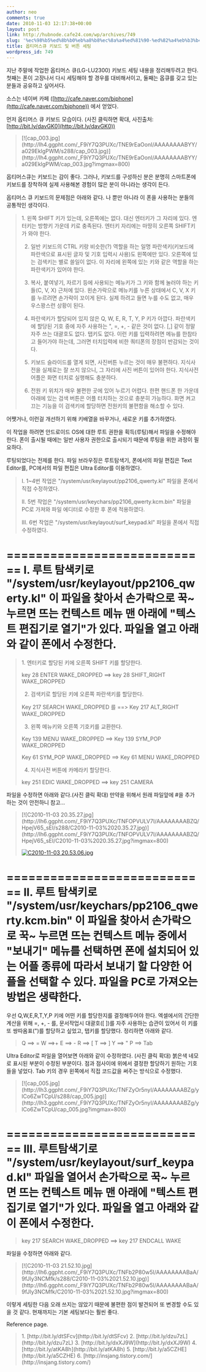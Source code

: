 ```yaml
---
author: neo
comments: true
date: 2010-11-03 12:17:38+00:00
layout: post
link: http://hubnode.cafe24.com/wp/archives/749
slug: '%ec%98%b5%ed%8b%b0%eb%a8%b8%ec%8a%a4%ed%81%90-%ed%82%a4%eb%b3%b4%eb%93%9c-%eb%b0%8f-%eb%b2%84%ed%8a%bc-%ec%84%b8%ed%8c%85'
title: 옵티머스큐 키보드 및 버튼 세팅
wordpress_id: 749
---
```


지난 주말에 작업한 옵티머스 큐(LG-LU2300) 키보드 세팅 내용을 정리해두려고 한다.
첫째는 폰이 고장나서 다시 세팅해야 할 경우를 대비해서이고, 둘째는 옵큐를 갖고 있는 분들과 공유하고 싶어서다.

소스는 네이버 카페 ([http://cafe.naver.com/bjphone](http://cafe.naver.com/bjphone)) 에서 얻었다.

먼저 옵티머스 큐 키보드 모습이다. (사진 클릭하면 확대, 사진출처: [http://bit.ly/davGK0](http://bit.ly/davGK0))

<!-- more -->


<blockquote>
[![cap_003.jpg](http://lh4.ggpht.com/_F9iY7Q3PUXc/TNE9rEaOonI/AAAAAAAABYY/a029EklgPWM/s288/cap_003.jpg)](http://lh4.ggpht.com/_F9iY7Q3PUXc/TNE9rEaOonI/AAAAAAAABYY/a029EklgPWM/cap_003.jpg?imgmax=800)
</blockquote>




옵티머스큐는 키보드는 감이 좋다.
그러나, 키보드를 구성하신 분은 분명히 스마트폰에 키보드를 장착하여 실제 사용해본 경험이 많은 분이 아니라는 생각이 든다.

옵티머스 큐 키보드의 문제점은 아래와 같다. 나 뿐만 아니라 이 폰을 사용하는 분들의 공통적인 생각이다.




<blockquote>
1. 왼쪽 SHIFT 키가 있는데, 오른쪽에는 없다. 대신 엔터키가 그 자리에 있다. 엔터키는 방향키 가운데 키로 충족된다. 엔터키 자리에는 마땅히 오른쪽 SHIFT키가 와야 한다.

2. 일반 키보드의 CTRL 키랑 비슷한(?) 역할을 하는 일명 파란색키(키보드에 파란색으로 표시된 글자 및 기호 입력시 사용)도 왼쪽에만 있다. 오른쪽에 있는 검색키는 별로 쓸일이 없다. 이 자리에 왼쪽에 있는 키와 같은 역할을 하는 파란색키가 있어야 한다.

3. 복사, 붙여넣기, 자르기 등에 사용되는 메뉴키가 그 키와 함께 눌러야 하는 키들(C, V, X) 근처에 있다. 왼손가락으로 메뉴키를 누른 상태에서 C, V, X 키를 누르려면 손가락이 꼬이게 된다. 실제 하려고 들면 누를 수도 없고, 매우 우스꽝스런 상황이 된다.

4. 파란색키가 할당되어 있지 않은 Q, W, E, R, T, Y, P 키가 아깝다. 파란색키에 할당된 기호 중에 자주 사용하는 ", =, +, - 같은 것이 없다. [,] 같이 정말 자주 쓰는 대괄호도 없다. 탭키도 없다. 이런 키를 입력하려면 메뉴를 한참타고 들어가야 하는데, 그러면 터치입력에 비한 쿼티폰의 장점이 반감되는 것이다.

5. 키보드 슬라이드를 열게 되면, 사진버튼 누르는 것이 매우 불편하다. 지식사전을 실제로는 잘 쓰지 않으니, 그 자리에 사진 버튼이 있어야 한다. 지식사전 어플은 화면 터치로 실행해도 충분하다.

6. 전원 키 위치가 매우 불편한 곳에 있어 누르기 어렵다. 한편 핸드폰 한 가운데 아래에 있는 검색 버튼은 어플 터치하는 것으로 충분히 가능하다. 화면 켜고 끄는 기능을 이 검색키에 할당하면 전원키의 불편함을 해소할 수 있다.

</blockquote>



어쨋거나, 이런걸 개선하기 위해 키배열을 바꾸거나, 새로운 키를 추가하였다.

이 작업을 하려면 안드로이드 OS에 대한 루트 권한을 획득(루팅)해서 파일을 수정해야 한다.
폰이 출시될 때에는 일반 사용자 권한으로 출시되기 때문에 루팅을 위한 과정이 필요하다.

루팅되었다는 전제를 한다.
파일 브라우징은 루트탐색기, 폰에서의 파일 편집은 Text Editor를, PC에서의 파일 편집은 Ultra Editor를 이용하였다.



<blockquote>
I. 1~4번 작업은  "/system/usr/keylayout/pp2106_qwerty.kl" 파일을 폰에서 직접 수정하였다.

II. 5번 작업은 "/system/usr/keychars/pp2106_qwerty.kcm.bin" 파일을 PC로 가져와 파일 에디터로 수정한 후 폰에 적용하였다.

III. 6번 작업은 "/system/usr/keylayout/surf_keypad.kl"  파일을 폰에서 직접 수정하였다.

</blockquote>


============================
I. 루트 탐색키로 "/system/usr/keylayout/pp2106_qwerty.kl" 이 파일을 찾아서 손가락으로 꾹~ 누르면 뜨는 컨텍스트 메뉴 맨 아래에 "텍스트 편집기로 열기"가 있다. 파일을 열고 아래와 같이 폰에서 수정한다.
============================


<blockquote>
1. 엔터키로 할당된 키에 오른쪽 SHIFT 키를 할당한다.

key 28 ENTER WAKE_DROPPED
==> key 28 SHIFT_RIGHT WAKE_DROPPED

2. 검색키로 할당된 키에 오른쪽 파란색키를 할당한다.

Key 217 SEARCH WAKE_DROPPED 를
==> Key 217 ALT_RIGHT WAKE_DROPPED

3. 왼쪽 메뉴키와 오른쪽 기호키를 교환한다.

Key 139 MENU   WAKE_DROPPED
==> Key 139 SYM_POP   WAKE_DROPPED

Key 61 SYM_POP   WAKE_DROPPED
==> Key 61 MENU   WAKE_DROPPED

4. 지식사전 버튼에 카메라키 할당한다.

key 251 EDIC WAKE_DROPPED
==> key 251 CAMERA

</blockquote>




파일을 수정하면 아래와 같다.(사진 클릭 확대) 만약을 위해서 원래 파일앞에 #을 추가하는 것이 안전하니 참고...





<blockquote>
[![C2010-11-03 20.35.27.jpg](http://lh6.ggpht.com/_F9iY7Q3PUXc/TNFOPVULV7I/AAAAAAAABZQ/HpejV65_sEI/s288/C2010-11-03%2020.35.27.jpg)](http://lh6.ggpht.com/_F9iY7Q3PUXc/TNFOPVULV7I/AAAAAAAABZQ/HpejV65_sEI/C2010-11-03%2020.35.27.jpg?imgmax=800)

[![C2010-11-03 20.53.06.jpg](http://lh4.ggpht.com/_F9iY7Q3PUXc/TNFOPpmQrJI/AAAAAAAABZU/JlAB_2dcBnk/s288/C2010-11-03%2020.53.06.jpg)](http://lh4.ggpht.com/_F9iY7Q3PUXc/TNFOPpmQrJI/AAAAAAAABZU/JlAB_2dcBnk/C2010-11-03%2020.53.06.jpg?imgmax=800)
</blockquote>



============================
II. 루트 탐색키로 "/system/usr/keychars/pp2106_qwerty.kcm.bin" 이 파일을 찾아서 손가락으로 꾹~ 누르면 뜨는 컨텍스트 메뉴 중에서 "보내기" 메뉴를 선택하면 폰에 설치되어 있는 어플 종류에 따라서 보내기 할 다양한 어플을 선택할 수 있다. 파일을 PC로 가져오는 방법은 생략한다.
============================

우선 Q,W,E,R,T,Y,P 키에 어떤 키를 할당한지를 결정해두어야 한다. 엑셀에서의 간단한 계산을 위해 =, +, - 를, 문서작업시 대괄호([ ])를 자주 사용하는 습관이 있어서 이 키를 또 쌍따옴표(")를 할당하고 싶었고, 탭키를 할당했다. 정리하면 아래와 같다.




<blockquote>
Q ==> =
W ==>+
E ==> -
R ==> [
T ==> ]
Y ==> "
P ==> Tab
</blockquote>




Ultra Editor로 파일을 열어보면 아래와 같이 수정하였다. (사진 클릭 확대)
붉은색 네모로 표시된 부분이 수정된 부분이다. 점과 점사이에 위에서 결정한 할당하기 원하는 기호들을 넣었다.
Tab 키의 경우 왼쪽에서 직접 코드값을 써주는 방식으로 수정했다.




<blockquote>
[![cap_005.jpg](http://lh3.ggpht.com/_F9iY7Q3PUXc/TNFZyOr5nyI/AAAAAAAABZg/ylCo6ZwTCpU/s288/cap_005.jpg)](http://lh3.ggpht.com/_F9iY7Q3PUXc/TNFZyOr5nyI/AAAAAAAABZg/ylCo6ZwTCpU/cap_005.jpg?imgmax=800)
</blockquote>



============================
III. 루트탐색기로 "/system/usr/keylayout/surf_keypad.kl" 파일을 열어서 손가락으로 꾹~ 누르면 뜨는 컨텍스트 메뉴 맨 아래에 "텍스트 편집기로 열기"가 있다. 파일을 열고 아래와 같이 폰에서 수정한다.
============================



<blockquote>
key 217 SEARCH WAKE_DROPPED
==> key 217 ENDCALL WAKE
</blockquote>



파일을 수정하면 아래와 같다.



<blockquote>
[![C2010-11-03 21.52.10.jpg](http://lh6.ggpht.com/_F9iY7Q3PUXc/TNFb2P80w5I/AAAAAAAABaA/9fJly3NCMfk/s288/C2010-11-03%2021.52.10.jpg)](http://lh6.ggpht.com/_F9iY7Q3PUXc/TNFb2P80w5I/AAAAAAAABaA/9fJly3NCMfk/C2010-11-03%2021.52.10.jpg?imgmax=800)
</blockquote>



이렇게 세팅한 다음 오래 쓰지는 않았기 때문에 불편한 점이 발견되어 또 변경할 수도 있을 것 같다.
현재까지는 기본 세팅보다는 훨씬 좋다.


Reference page.


<blockquote>
1. [http://bit.ly/dtSFcv](http://bit.ly/dtSFcv)
2. [http://bit.ly/dzu7zL](http://bit.ly/dzu7zL)
3. [http://bit.ly/dxXJ9W](http://bit.ly/dxXJ9W)
4. [http://bit.ly/atKA8h](http://bit.ly/atKA8h)
5. [http://bit.ly/a5CZHE](http://bit.ly/a5CZHE)
6. [http://insjang.tistory.com/](http://insjang.tistory.com/)
</blockquote>
